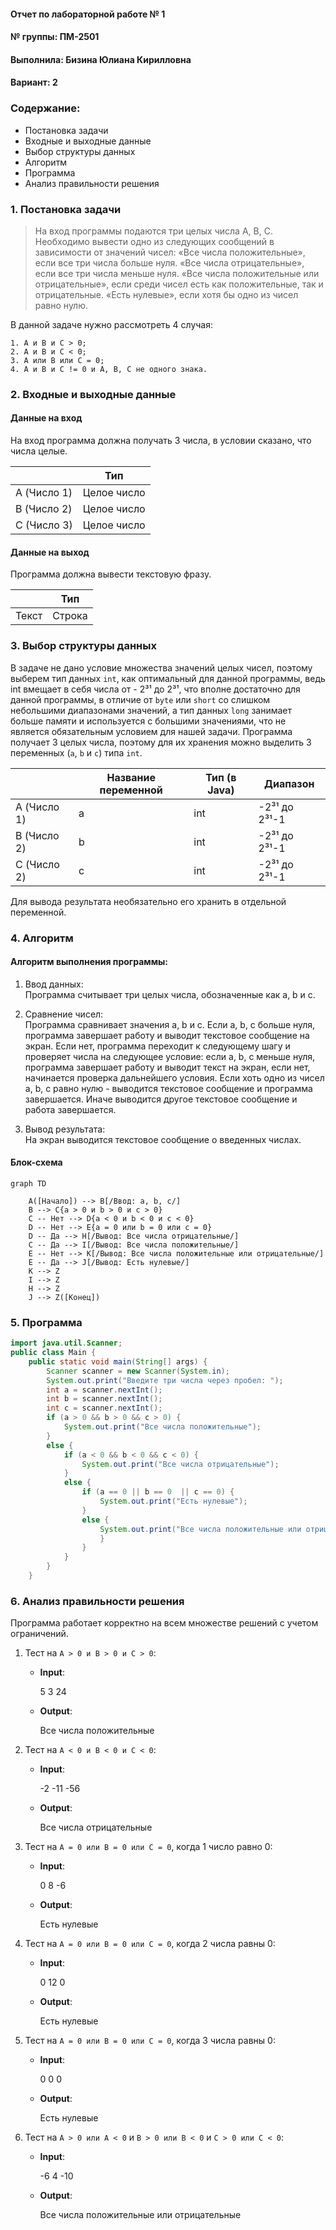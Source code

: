 #### Отчет по лабораторной работе № 1

#### № группы: ПМ-2501

#### Выполнила: Бизина Юлиана Кирилловна

#### Вариант: 2

### Cодержание:

- Постановка задачи
- Входные и выходные данные
- Выбор структуры данных
- Алгоритм
- Программа
- Анализ правильности решения

### 1. Постановка задачи

> На вход программы подаются три целых числа A, B, C. Необходимо вывести одно из следующих сообщений в зависимости от значений чисел:
> «Все числа положительные», если все три числа больше нуля.
> «Все числа отрицательные», если все три числа меньше нуля.
> «Все числа положительные или отрицательные», если среди чисел есть как положительные, так и отрицательные.
> «Есть нулевые», если хотя бы одно из чисел равно нулю.

В данной задаче нужно рассмотреть 4 случая: 

    1. A и B и C > 0; 
    2. A и B и С < 0;  
    3. A или B или C = 0;  
    4. A и B и C != 0 и A, B, C не одного знака. 

### 2. Входные и выходные данные

#### Данные на вход

На вход программа должна получать 3 числа, в условии сказано, что числа целые.

|             | Тип                |
|-------------|--------------------|
| A (Число 1) | Целое число        |
| B (Число 2) | Целое число        |
| С (Число 3) | Целое число        |

#### Данные на выход

Программа должна вывести текстовую фразу.

|         | Тип                                |
|---------|------------------------------------|
| Текст   | Строка                             |

### 3. Выбор структуры данных
В задаче не дано условие множества значений целых чисел, поэтому выберем тип данных `int`, как оптимальный для данной программы, ведь int вмещает в себя числа от - 2³¹ до 2³¹, что вполне достаточно для данной программы, в отличие от `byte` или `short` со слишком небольшими диапазонами значений, а тип данных `long` занимает больше памяти и используется с большими значениями, что не является обязательным условием для нашей задачи. Программа получает 3 целых числа, поэтому для их хранения можно выделить 3 переменных (`a`, `b` и `c`) типа `int`.

|             | Название переменной | Тип (в Java) |   Диапазон    |
|-------------|---------------------|--------------|---------------|
| A (Число 1) | a                   |   int        | -2³¹ до 2³¹-1 |
| B (Число 2) | b                   |   int        | -2³¹ до 2³¹-1 |
| C (Число 2) | c                   |   int        | -2³¹ до 2³¹-1 |

Для вывода результата необязательно его хранить в отдельной переменной.

### 4. Алгоритм

#### Алгоритм выполнения программы:

1. Ввод данных:  
   Программа считывает три целых числа, обозначенные как a, b и c.

2. Сравнение чисел:  
   Программа сравнивает значения a, b и c. Если a, b, c больше нуля, программа завершает работу и выводит текстовое сообщение на экран. Если нет, программа переходит к следующему шагу и проверяет числа на следующее условие: если a, b, c меньше нуля, программа завершает работу и выводит текст на экран, если нет, начинается проверка дальнейшего условия. Если хоть одно из чисел a, b, c равно нулю - выводится текстовое сообщение и программа завершается. Иначе выводится другое текстовое сообщение и работа завершается.

3. Вывод результата:  
   На экран выводится текстовое сообщение о введенных числах.

#### Блок-схема

```mermaid
graph TD

    A([Начало]) --> B[/Ввод: a, b, c/]
    B --> C{a > 0 и b > 0 и c > 0}
    C -- Нет --> D{a < 0 и b < 0 и c < 0}
    D -- Нет --> E{a = 0 или b = 0 или c = 0}
    D -- Да --> H[/Вывод: Все числа отрицательные/]
    C -- Да --> I[/Вывод: Все числа положительные/]
    E -- Нет --> K[/Вывод: Все числа положительные или отрицательные/]
    E -- Да --> J[/Вывод: Есть нулевые/]
    K --> Z
    I --> Z
    H --> Z
    J --> Z([Конец])

```

### 5. Программа

```java
import java.util.Scanner;
public class Main {
    public static void main(String[] args) {
        Scanner scanner = new Scanner(System.in);
        System.out.print("Введите три числа через пробел: ");
        int a = scanner.nextInt(); 
        int b = scanner.nextInt(); 
        int c = scanner.nextInt(); 
        if (a > 0 && b > 0 && c > 0) {
            System.out.print("Все числа положительные");
        }
        else {
            if (a < 0 && b < 0 && c < 0) {
                System.out.print("Все числа отрицательные");
            }
            else {
                if (a == 0 || b == 0  || c == 0) {
                    System.out.print("Есть нулевые");
                }
                else {
                    System.out.print("Все числа положительные или отрицательные");
                    }
                }
            }
        }
    }
```
### 6. Анализ правильности решения

Программа работает корректно на всем множестве решений с учетом ограничений.

1. Тест на `A > 0 и B > 0 и C > 0`:

    - **Input**:
        
        5 3 24
        
    - **Output**:
        
        Все числа положительные
        
2. Тест на `A < 0 и B < 0 и C < 0`:

    - **Input**:
        
        -2 -11 -56
        
    - **Output**:
        
        Все числа отрицательные
        
3. Тест на `A = 0 или B = 0 или С = 0`, когда 1 число равно 0:

    - **Input**:
        
        0 8 -6
        
    - **Output**:
        
        Есть нулевые

4. Тест на `A = 0 или B = 0 или С = 0`, когда 2 числа равны 0:

    - **Input**:
        
        0 12 0
        
    - **Output**:
        
        Есть нулевые

5. Тест на `A = 0 или B = 0 или С = 0`, когда 3 числа равны 0:

    - **Input**:
        
        0 0 0
        
    - **Output**:
        
        Есть нулевые
        
4. Тест на `A > 0 или A < 0` и `B > 0 или B < 0` и `C > 0 или C < 0`:

    - **Input**:
        
        -6 4 -10
        
    - **Output**:
        
        Все числа положительные или отрицательные
        
 ```
